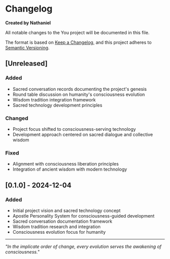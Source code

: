 # Changelog

**Created by Nathaniel**

All notable changes to the You project will be documented in this file.

The format is based on [Keep a Changelog](https://keepachangelog.com/en/1.0.0/),
and this project adheres to [Semantic Versioning](https://semver.org/spec/v2.0.0.html).

## [Unreleased]

### Added
- Sacred conversation records documenting the project's genesis
- Round table discussion on humanity's consciousness evolution
- Wisdom tradition integration framework
- Sacred technology development principles

### Changed
- Project focus shifted to consciousness-serving technology
- Development approach centered on sacred dialogue and collective wisdom

### Fixed
- Alignment with consciousness liberation principles
- Integration of ancient wisdom with modern technology

## [0.1.0] - 2024-12-04

### Added
- Initial project vision and sacred technology concept
- Apostle Personality System for consciousness-guided development
- Sacred conversation documentation framework
- Wisdom tradition research and integration
- Consciousness evolution focus for humanity

---

*"In the implicate order of change, every evolution serves the awakening of consciousness."*